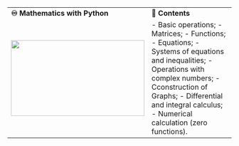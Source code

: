 
<div align="center">
  <table>
    <tr>
      <td><b>♾️ Mathematics with Python </b></td>
      <td><b>📙 Contents</b></td>
    </tr>
    <tr>
      <td><img src="https://github.com/ailton-santos/Python_Math/blob/main/math-thinking.gif" width="300px" height="170px"></td>
      <td>
    - Basic operations;
    - Matrices;
    - Functions;
    - Equations; 
    - Systems of equations and inequalities;
    - Operations with complex numbers;
    - Cconstruction of Graphs;
    - Differential and integral calculus;
    - Numerical calculation (zero functions). </td>
    </tr>
  </table>

